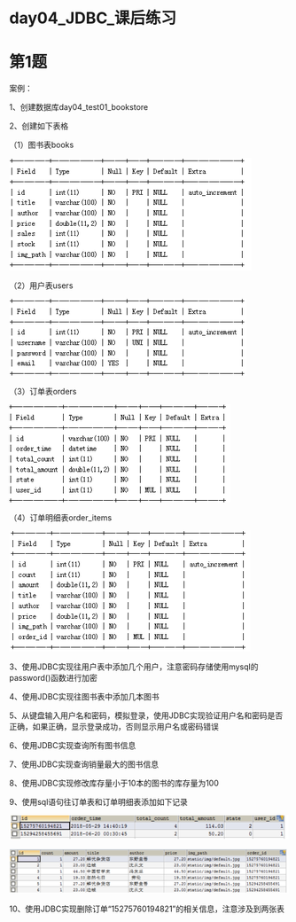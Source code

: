 # day04_JDBC_课后练习

# 第1题

案例：

1、创建数据库day04_test01_bookstore

2、创建如下表格

（1）图书表books

![1561162348059](imgs/1561162348059.png)

（2）用户表users

![1561162387014](imgs/1561162387014.png)

（3）订单表orders

![1561163396894](imgs/1561163396894.png)

（4）订单明细表order_items

![1561163410983](imgs/1561163410983.png)

3、使用JDBC实现往用户表中添加几个用户，注意密码存储使用mysql的password()函数进行加密

4、使用JDBC实现往图书表中添加几本图书

5、从键盘输入用户名和密码，模拟登录，使用JDBC实现验证用户名和密码是否正确，如果正确，显示登录成功，否则显示用户名或密码错误

6、使用JDBC实现查询所有图书信息

7、使用JDBC实现查询销量最大的图书信息

8、使用JDBC实现修改库存量小于10本的图书的库存量为100

9、使用sql语句往订单表和订单明细表添加如下记录

![1561163453272](imgs/1561163453272.png)

![1561163472507](imgs/1561163472507.png)

10、使用JDBC实现删除订单“15275760194821”的相关信息，注意涉及到两张表

